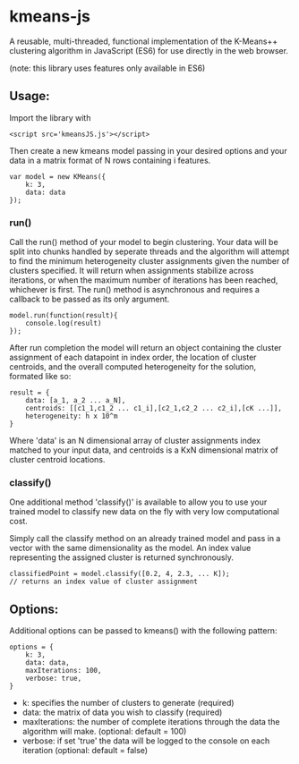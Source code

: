 # kmeans-js
A reusable, multi-threaded, functional implementation of the K-Means++ clustering algorithm in JavaScript (ES6) for use directly in the web browser. 

(note: this library uses features only available in ES6)

## Usage:
Import the library with
~~~~
<script src='kmeansJS.js'></script>
~~~~
Then create a new kmeans model passing in your desired options and your data in a matrix format of N rows containing i features.
~~~~
var model = new KMeans({
    k: 3,
    data: data
});
~~~~
### run()
Call the run() method of your model to begin clustering. Your data will be split into chunks handled by seperate threads and the algorithm will attempt to find the minimum heterogeneity cluster assignments given the number of clusters specified. It will return when assignments stabilize across iterations, or when the maximum number of iterations has been reached, whichever is first.
The run() method is asynchronous and requires a callback to be passed as its only argument.
~~~~
model.run(function(result){
    console.log(result)
});
~~~~
After run completion the model will return an object containing the cluster assignment of each datapoint in index order, the location of cluster centroids, and the overall computed heterogeneity for the solution, formated like so:
~~~~
result = {
    data: [a_1, a_2 ... a_N],
    centroids: [[c1_1,c1_2 ... c1_i],[c2_1,c2_2 ... c2_i],[cK ...]],
    heterogeneity: h x 10^m
}
~~~~
Where 'data' is an N dimensional array of cluster assignments index matched to your input data, and centroids is a KxN dimensional matrix of cluster centroid locations.
### classify()
One additional method 'classify()' is available to allow you to use your trained model to classify new data on the fly with very low computational cost. 

Simply call the classify method on an already trained model and pass in a vector with the same dimensionality as the model. An index value representing the assigned cluster is returned synchronously.
~~~~
classifiedPoint = model.classify([0.2, 4, 2.3, ... K]);
// returns an index value of cluster assignment
~~~~

## Options:
Additional options can be passed to kmeans() with the following pattern:
~~~~
options = {
    k: 3,
    data: data,
    maxIterations: 100,
    verbose: true,
}
~~~~
* k: specifies the number of clusters to generate (required)
* data: the matrix of data you wish to classify (required)
* maxIterations: the number of complete iterations through the data the algorithm will make. (optional: default = 100)
* verbose: if set 'true' the data will be logged to the console on each iteration (optional: default = false)
